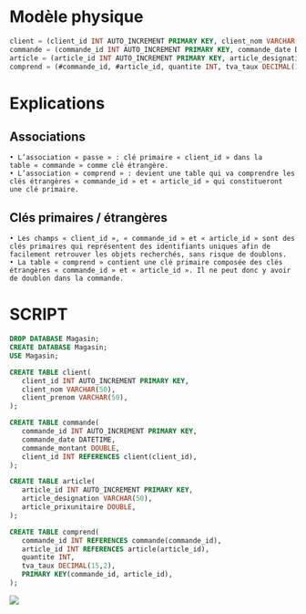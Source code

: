# Modèle physique
```sql
client = (client_id INT AUTO_INCREMENT PRIMARY KEY, client_nom VARCHAR(50), client_prenom VARCHAR(50));
commande = (commande_id INT AUTO_INCREMENT PRIMARY KEY, commande_date DATETIME, commande_montant DOUBLE, #client_id);
article = (article_id INT AUTO_INCREMENT PRIMARY KEY, article_designation VARCHAR(50), article_prixunitaire DOUBLE);
comprend = (#commande_id, #article_id, quantite INT, tva_taux DECIMAL(15,2));
```

# Explications

## Associations
    • L’association « passe » : clé primaire « client_id » dans la table « commande » comme clé étrangère.
    • L’association « comprend » : devient une table qui va comprendre les clés étrangères « commande_id » et « article_id » qui constitueront une clé primaire.


## Clés primaires / étrangères
    • Les champs « client_id », « commande_id » et « article_id » sont des clés primaires qui représentent des identifiants uniques afin de facilement retrouver les objets recherchés, sans risque de doublons.
    • La table « comprend » contient une clé primaire composée des clés étrangères « commande_id » et « article_id ». Il ne peut donc y avoir de doublon dans la commande.

# SCRIPT
```sql
DROP DATABASE Magasin;
CREATE DATABASE Magasin;
USE Magasin;

CREATE TABLE client(
   client_id INT AUTO_INCREMENT PRIMARY KEY,
   client_nom VARCHAR(50),
   client_prenom VARCHAR(50),
);

CREATE TABLE commande(
   commande_id INT AUTO_INCREMENT PRIMARY KEY,
   commande_date DATETIME,
   commande_montant DOUBLE,
   client_id INT REFERENCES client(client_id),
);

CREATE TABLE article(
   article_id INT AUTO_INCREMENT PRIMARY KEY,
   article_designation VARCHAR(50),
   article_prixunitaire DOUBLE,
);

CREATE TABLE comprend(
   commande_id INT REFERENCES commande(commande_id),
   article_id INT REFERENCES article(article_id),
   quantite INT,
   tva_taux DECIMAL(15,2),
   PRIMARY KEY(commande_id, article_id),
);
```
<img src="MCD Ex2.jpg">